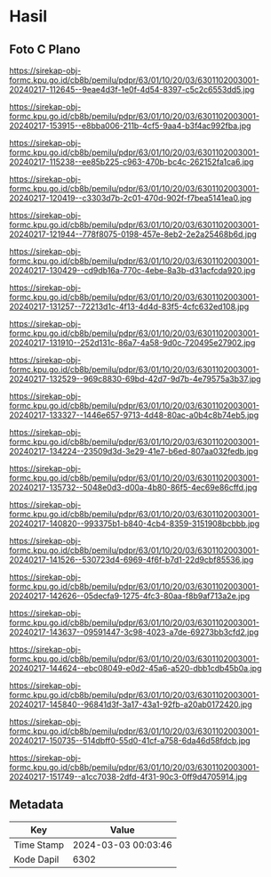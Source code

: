 # Hasil

## Foto C Plano

https://sirekap-obj-formc.kpu.go.id/cb8b/pemilu/pdpr/63/01/10/20/03/6301102003001-20240217-112645--9eae4d3f-1e0f-4d54-8397-c5c2c6553dd5.jpg

https://sirekap-obj-formc.kpu.go.id/cb8b/pemilu/pdpr/63/01/10/20/03/6301102003001-20240217-153915--e8bba006-211b-4cf5-9aa4-b3f4ac992fba.jpg

https://sirekap-obj-formc.kpu.go.id/cb8b/pemilu/pdpr/63/01/10/20/03/6301102003001-20240217-115238--ee85b225-c963-470b-bc4c-262152fa1ca6.jpg

https://sirekap-obj-formc.kpu.go.id/cb8b/pemilu/pdpr/63/01/10/20/03/6301102003001-20240217-120419--c3303d7b-2c01-470d-902f-f7bea5141ea0.jpg

https://sirekap-obj-formc.kpu.go.id/cb8b/pemilu/pdpr/63/01/10/20/03/6301102003001-20240217-121944--778f8075-0198-457e-8eb2-2e2a25468b6d.jpg

https://sirekap-obj-formc.kpu.go.id/cb8b/pemilu/pdpr/63/01/10/20/03/6301102003001-20240217-130429--cd9db16a-770c-4ebe-8a3b-d31acfcda920.jpg

https://sirekap-obj-formc.kpu.go.id/cb8b/pemilu/pdpr/63/01/10/20/03/6301102003001-20240217-131257--72213d1c-4f13-4d4d-83f5-4cfc632ed108.jpg

https://sirekap-obj-formc.kpu.go.id/cb8b/pemilu/pdpr/63/01/10/20/03/6301102003001-20240217-131910--252d131c-86a7-4a58-9d0c-720495e27902.jpg

https://sirekap-obj-formc.kpu.go.id/cb8b/pemilu/pdpr/63/01/10/20/03/6301102003001-20240217-132529--969c8830-69bd-42d7-9d7b-4e79575a3b37.jpg

https://sirekap-obj-formc.kpu.go.id/cb8b/pemilu/pdpr/63/01/10/20/03/6301102003001-20240217-133327--1446e657-9713-4d48-80ac-a0b4c8b74eb5.jpg

https://sirekap-obj-formc.kpu.go.id/cb8b/pemilu/pdpr/63/01/10/20/03/6301102003001-20240217-134224--23509d3d-3e29-41e7-b6ed-807aa032fedb.jpg

https://sirekap-obj-formc.kpu.go.id/cb8b/pemilu/pdpr/63/01/10/20/03/6301102003001-20240217-135732--5048e0d3-d00a-4b80-86f5-4ec69e86cffd.jpg

https://sirekap-obj-formc.kpu.go.id/cb8b/pemilu/pdpr/63/01/10/20/03/6301102003001-20240217-140820--993375b1-b840-4cb4-8359-3151908bcbbb.jpg

https://sirekap-obj-formc.kpu.go.id/cb8b/pemilu/pdpr/63/01/10/20/03/6301102003001-20240217-141526--530723d4-6969-4f6f-b7d1-22d9cbf85536.jpg

https://sirekap-obj-formc.kpu.go.id/cb8b/pemilu/pdpr/63/01/10/20/03/6301102003001-20240217-142626--05decfa9-1275-4fc3-80aa-f8b9af713a2e.jpg

https://sirekap-obj-formc.kpu.go.id/cb8b/pemilu/pdpr/63/01/10/20/03/6301102003001-20240217-143637--09591447-3c98-4023-a7de-69273bb3cfd2.jpg

https://sirekap-obj-formc.kpu.go.id/cb8b/pemilu/pdpr/63/01/10/20/03/6301102003001-20240217-144624--ebc08049-e0d2-45a6-a520-dbb1cdb45b0a.jpg

https://sirekap-obj-formc.kpu.go.id/cb8b/pemilu/pdpr/63/01/10/20/03/6301102003001-20240217-145840--96841d3f-3a17-43a1-92fb-a20ab0172420.jpg

https://sirekap-obj-formc.kpu.go.id/cb8b/pemilu/pdpr/63/01/10/20/03/6301102003001-20240217-150735--514dbff0-55d0-41cf-a758-6da46d58fdcb.jpg

https://sirekap-obj-formc.kpu.go.id/cb8b/pemilu/pdpr/63/01/10/20/03/6301102003001-20240217-151749--a1cc7038-2dfd-4f31-90c3-0ff9d4705914.jpg


## Metadata

| Key        | Value               |
| ---------- | ------------------- |
| Time Stamp | 2024-03-03 00:03:46 |
| Kode Dapil | 6302                |



